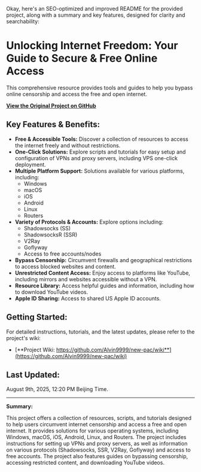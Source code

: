 Okay, here's an SEO-optimized and improved README for the provided project, along with a summary and key features, designed for clarity and searchability:

# **Unlocking Internet Freedom: Your Guide to Secure & Free Online Access**

This comprehensive resource provides tools and guides to help you bypass online censorship and access the free and open internet.

[**View the Original Project on GitHub**](https://github.com/Alvin9999/new-pac)

## Key Features & Benefits:

*   **Free & Accessible Tools:** Discover a collection of resources to access the internet freely and without restrictions.
*   **One-Click Solutions:** Explore scripts and tutorials for easy setup and configuration of VPNs and proxy servers, including VPS one-click deployment.
*   **Multiple Platform Support:** Solutions available for various platforms, including:
    *   Windows
    *   macOS
    *   iOS
    *   Android
    *   Linux
    *   Routers
*   **Variety of Protocols & Accounts:** Explore options including:
    *   Shadowsocks (SS)
    *   ShadowsocksR (SSR)
    *   V2Ray
    *   Goflyway
    *   Access to free accounts/nodes
*   **Bypass Censorship:**  Circumvent firewalls and geographical restrictions to access blocked websites and content.
*   **Unrestricted Content Access:**  Enjoy access to platforms like YouTube, including mirrors and websites accessible without a VPN.
*   **Resource Library:** Access helpful guides and information, including how to download YouTube videos.
*   **Apple ID Sharing:** Access to shared US Apple ID accounts.

## Getting Started:

For detailed instructions, tutorials, and the latest updates, please refer to the project's wiki:

*   [**Project Wiki: https://github.com/Alvin9999/new-pac/wiki**](https://github.com/Alvin9999/new-pac/wiki)

## Last Updated:

August 9th, 2025, 12:20 PM Beijing Time.

---

**Summary:**

This project offers a collection of resources, scripts, and tutorials designed to help users circumvent internet censorship and access a free and open internet. It provides solutions for various operating systems, including Windows, macOS, iOS, Android, Linux, and Routers. The project includes instructions for setting up VPNs and proxy servers, as well as information on various protocols (Shadowsocks, SSR, V2Ray, Goflyway) and access to free accounts. The project also features guides on bypassing censorship, accessing restricted content, and downloading YouTube videos.